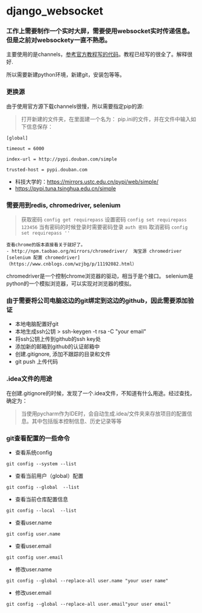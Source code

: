 # django_websocket
### 工作上需要制作一个实时大屏，需要使用websocket实时传递信息。但是之前对websockety一直不熟悉。

主要使用的是channels，[参考官方教程写的代码](https://channels.readthedocs.io/)。教程已经写的很全了。解释很好.

所以需要新建python环境，新建git，安装包等等。

### 更换源
由于使用官方源下载channels很慢，所以需要指定pip的源:
> 打开新建的文件夹，在里面建一个名为： pip.ini的文件，并在文件中输入如下信息保存：

```
[global]

timeout = 6000

index-url = http://pypi.douban.com/simple

trusted-host = pypi.douban.com
```

- 科技大学的：https://mirrors.ustc.edu.cn/pypi/web/simple/
- https://pypi.tuna.tsinghua.edu.cn/simple

### 需要用到redis, chromedriver, selenium
>   获取密码
        `config get requirepass`
    设置密码
        `config set requirepass 123456`
    当有密码的时候登录时需要密码登录
        `auth 密码`
    取消密码
        `config set requirepass ''`
    
    查看chrome的版本直接看关于就好了。
    - http://npm.taobao.org/mirrors/chromedriver/  淘宝源 chromedriver  [selenium 配置 chromedriver]（https://www.cnblogs.com/wzjbg/p/11192082.html）

chromedriver是一个控制chrome浏览器的驱动，相当于是个接口。
selenium是python的一个模拟浏览器，可以实现对浏览器的模拟。


### 由于需要将公司电脑这边的git绑定到这边的github，因此需要添加验证
- 本地电脑配置好git
- 本地生成ssh公钥  >  ssh-keygen -t rsa -C "your email"
- 将ssh公钥上传到github的ssh key处
- 添加新的邮箱到github的认证邮箱中
- 创建.gitignore, 添加不跟踪的目录和文件
- git push 上传代码


### .idea文件的用途
在创建.gitignore的时候，发现了一个.idea文件，不知道有什么用途。经过查找，确定为：
> 当使用pycharm作为IDE时，会自动生成.idea/文件夹来存放项目的配置信息。其中包括版本控制信息、历史记录等等

### git查看配置的一些命令

- 查看系统config

`git config --system --list`

- 查看当前用户（global）配置

`git config --global  --list`

- 查看当前仓库配置信息

`git config --local  --list`

- 查看user.name

`git config user.name`

- 查看user.email

`git config user.email`

- 修改user.name

`git config --global --replace-all user.name "your user name"`
- 修改user.email

```git config --global --replace-all user.email"your user email"```
